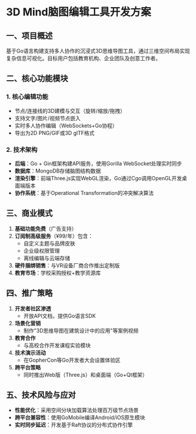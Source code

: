 # 3D Mind脑图编辑工具开发方案

## 一、项目概述
基于Go语言构建支持多人协作的沉浸式3D思维导图工具，通过三维空间布局实现复杂信息可视化。目标用户包括教育机构、企业团队及创意工作者。

## 二、核心功能模块
### 1. 核心编辑功能
- 节点/连接线的3D建模与交互（旋转/缩放/拖拽）
- 支持文字/图片/视频节点嵌入
- 实时多人协作编辑（WebSockets+Go协程）
- 导出为2D PNG/GIF或3D glTF格式

### 2. 技术架构
- **后端**：Go + Gin框架构建API服务，使用Gorilla WebSocket处理实时同步
- **数据库**：MongoDB存储脑图结构数据
- **渲染引擎**：前端Three.js实现WebGL渲染，Go通过Cgo调用OpenGL开发桌面端版本
- **协作系统**：基于Operational Transformation的冲突解决算法

## 三、商业模式
1. **基础功能免费**（广告支持）
2. **订阅制高级服务**（¥99/年）包含：
   - 自定义主题与品牌皮肤
   - 企业级权限管理
   - 离线编辑与云端存储
3. **硬件捆绑销售**：与VR设备厂商合作推出定制版
4. **教育市场**：学校采购授权+教学资源库

## 四、推广策略
1. **开发者社区渗透**
   - 开放API文档，提供Go语言SDK
2. **场景化营销**
   - 制作"3D思维导图在建筑设计中的应用"等案例视频
3. **教育合作**
   - 与高校合作开发课程实验模块
4. **技术演示活动**
   - 在GopherCon等Go开发者大会设置体验区
5. **跨平台策略**
   - 同时推出Web版（Three.js）和桌面端（Go+Qt框架）

## 五、技术风险与应对
- **性能优化**：采用空间分块加载算法处理百万级节点场景
- **跨平台兼容性**：使用GoMobile编译Android/iOS原生模块
- **实时同步延迟**：开发基于Raft协议的分布式协作引擎